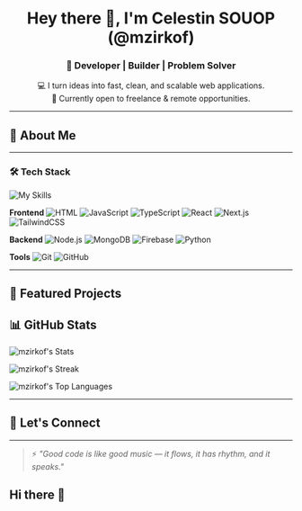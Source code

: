 
<!-- Banner or hero text -->
<h1 align="center">Hey there 👋, I'm Celestin SOUOP (@mzirkof)</h1>
<h3 align="center">🚀 Developer | Builder | Problem Solver</h3>

<p align="center">
  💻 I turn ideas into fast, clean, and scalable web applications.<br>
  🎯 Currently open to freelance & remote opportunities.
</p>

---

## 🧠 About Me

<!-- - 🔭 I’m currently working on: **[voice AI mock interview]**
- 🌱 Currently learning: **[Java, SpringBoot]**
- 🛠️ Focused on: **[Frontend / Fullstack / Backend]** -->
<!-- - 📫 Reach me: [opeyemioluwafisayo29@gmail.com] | [my-portfolio](https://devenny.vercel.app) -->
<!-- - 💡 Fun fact: *[It all started with hello world 🌏🌐]* -->

---

### 🛠 Tech Stack

![My Skills](https://go-skill-icons.vercel.app/api/icons?i=js,html,css,wasm,php,python,tailwind)

**Frontend**
![HTML](https://img.shields.io/badge/HTML5-E34F26?style=flat&logo=html5&logoColor=white)
![JavaScript](https://img.shields.io/badge/JavaScript-F7DF1E?style=flat&logo=javascript&logoColor=black)
![TypeScript](https://img.shields.io/badge/TypeScript-3178C6?style=flat&logo=typescript&logoColor=white)
![React](https://img.shields.io/badge/React-20232A?style=flat&logo=react&logoColor=61DAFB)
![Next.js](https://img.shields.io/badge/Next.js-000000?style=flat&logo=next.js&logoColor=white)
![TailwindCSS](https://img.shields.io/badge/Tailwind_CSS-38B2AC?style=flat&logo=tailwind-css&logoColor=white)

**Backend**
![Node.js](https://img.shields.io/badge/Node.js-339933?style=flat&logo=node.js&logoColor=white)
![MongoDB](https://img.shields.io/badge/MongoDB-47A248?style=flat&logo=mongodb&logoColor=white)
![Firebase](https://img.shields.io/badge/Firebase-FFCA28?style=flat&logo=firebase&logoColor=black)
![Python](https://img.shields.io/badge/Python-3776AB?style=flat&logo=python&logoColor=white)

**Tools**
![Git](https://img.shields.io/badge/Git-F05032?style=flat&logo=git&logoColor=white)
![GitHub](https://img.shields.io/badge/GitHub-181717?style=flat&logo=github&logoColor=white)


---

## 📂 Featured Projects

<!-- ### 🌏 [Quickblog](https://github.com/Enisco29/quickblog)
A place where users can express thereselves through blogs
**Stack:** React, Tailwind CSS, Node.js, MongoDB
👉 [Live Demo](http://quickblog-theta.vercel.app)

---

### ⚡ [Quickchat](https://github.com/Enisco29/quickchat)
Allows users to send and receive real time message using websockets
**Stack:** React.js, MongoDB, Socket.IO, Node.js
🔗 [Live Demo](https://quickchat-tan.vercel.app)

--- -->

## 📊 GitHub Stats

![mzirkof's Stats](https://github-readme-stats.vercel.app/api?username=mzirkof&theme=vue-dark&show_icons=true&hide_border=true&count_private=true)

![mzirkof's Streak](https://github-readme-streak-stats.herokuapp.com/?user=mzirkof&theme=vue-dark&hide_border=true)

![mzirkof's Top Languages](https://github-readme-stats.vercel.app/api/top-langs/?username=mzirkof&theme=vue-dark&show_icons=true&hide_border=true&layout=compact)

---

## 🔗 Let's Connect

<!-- <p align="center">
  <a href="https://twitter.com/ennycodes"><img src="https://img.shields.io/badge/Twitter-blue?style=for-the-badge&logo=twitter&logoColor=white" /></a>
  <a href="https://www.linkedin.com/in/eniola-opeyemi-b6a701334/"><img src="https://img.shields.io/badge/LinkedIn-blue?style=for-the-badge&logo=linkedin&logoColor=white" /></a>
  <a href="mailto:opeyemioluwafisayo29@email.com"><img src="https://img.shields.io/badge/Email-red?style=for-the-badge&logo=gmail&logoColor=white" /></a>
</p> -->

---

> ⚡ *"Good code is like good music — it flows, it has rhythm, and it speaks."*

## Hi there 👋

<!--
**mzirkof/mzirkof** is a ✨ _special_ ✨ repository because its `README.md` (this file) appears on your GitHub profile.

Here are some ideas to get you started:

- 🔭 I’m currently working on ...
- 🌱 I’m currently learning ...
- 👯 I’m looking to collaborate on ...
- 🤔 I’m looking for help with ...
- 💬 Ask me about ...
- 📫 How to reach me: ...
- 😄 Pronouns: ...
- ⚡ Fun fact: ...
-->
